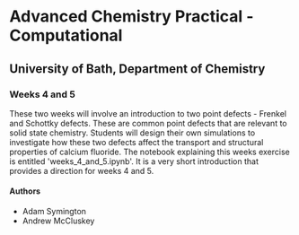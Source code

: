 # Advanced Chemistry Practical - Computational
## University of Bath, Department of Chemistry
### Weeks 4 and 5

These two weeks will involve an introduction to two point defects - Frenkel and Schottky defects. These are common point defects that are relevant to solid state chemistry. Students will design their own simulations to investigate how these two defects affect the transport and structural properties of calcium fluoride. The notebook explaining this weeks exercise is entitled 'weeks_4_and_5.ipynb'. It is a very short introduction that provides a direction for weeks 4 and 5. 

#### Authors
- Adam Symington
- Andrew McCluskey
